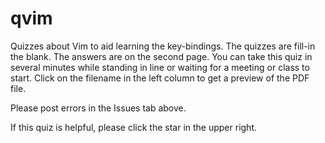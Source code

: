 # qvim
Quizzes about Vim to aid learning the key-bindings. The quizzes are fill-in the blank. The answers are on the second page. You can take this quiz in several minutes while standing in line or waiting for a meeting or class to start. Click on the filename in the left column to get a preview of the PDF file.

Please post errors in the Issues tab above.

If this quiz is helpful, please click the star in the upper right.
